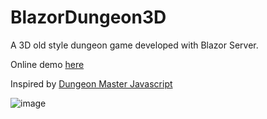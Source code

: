 # BlazorDungeon3D

A 3D old style dungeon game developed with Blazor Server.

Online demo [here](http://13.48.11.221/BlazorDungeon3D)

Inspired by [Dungeon Master Javascript](https://joesblog.me.uk/dungeonmaster-javascript/1)

![image](https://user-images.githubusercontent.com/30647662/220560255-f8d07013-faa0-400a-ae81-b97af007cc18.png)
